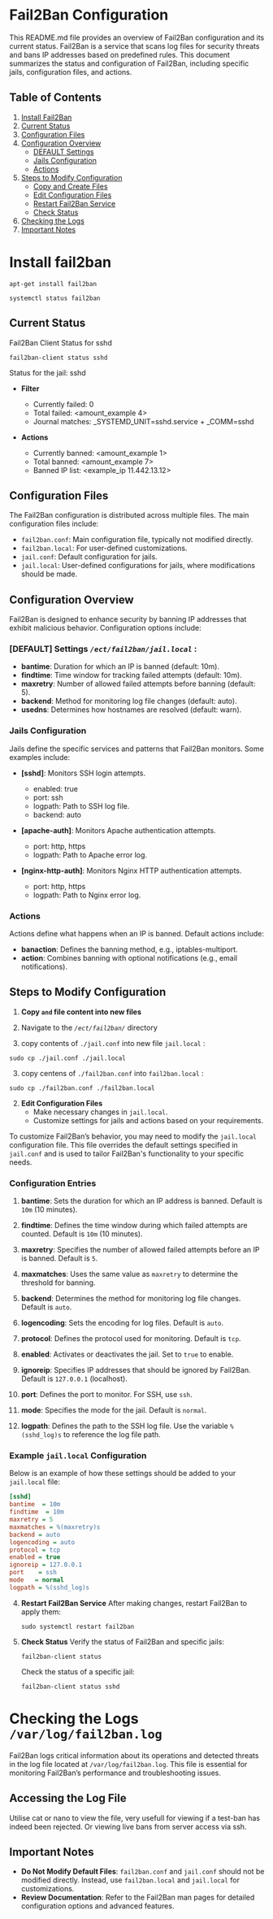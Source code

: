 # Fail2Ban Configuration

This README.md file provides an overview of Fail2Ban configuration and its current status. Fail2Ban is a service that scans log files for security threats and bans IP addresses based on predefined rules. This document summarizes the status and configuration of Fail2Ban, including specific jails, configuration files, and actions.


## Table of Contents

1. [Install Fail2Ban](#install-fail2ban)
2. [Current Status](#current-status)
3. [Configuration Files](#configuration-files)
4. [Configuration Overview](#configuration-overview)
    - [DEFAULT Settings](#default-settings)
    - [Jails Configuration](#jails-configuration)
    - [Actions](#actions)
5. [Steps to Modify Configuration](#steps-to-modify-configuration)
    - [Copy and Create Files](#copy-and-create-files)
    - [Edit Configuration Files](#edit-configuration-files)
    - [Restart Fail2Ban Service](#restart-fail2ban-service)
    - [Check Status](#check-status)
6. [Checking the Logs](#checking-the-logs)
7. [Important Notes](#important-notes)
# Install fail2ban

```
apt-get install fail2ban
```
```
systemctl status fail2ban
```

## Current Status

Fail2Ban Client Status for sshd

```shell
fail2ban-client status sshd
```

Status for the jail: sshd

- **Filter**
    - Currently failed: <example>0
    - Total failed: <amount_example 4>
    - Journal matches: _SYSTEMD_UNIT=sshd.service + _COMM=sshd

- **Actions**
    - Currently banned: <amount_example 1>
    - Total banned: <amount_example 7>
    - Banned IP list: <example_ip 11.442.13.12>

## Configuration Files

The Fail2Ban configuration is distributed across multiple files. The main configuration files include:

- `fail2ban.conf`: Main configuration file, typically not modified directly.
- `fail2ban.local`: For user-defined customizations.
- `jail.conf`: Default configuration for jails.
- `jail.local`: User-defined configurations for jails, where modifications should be made.

## Configuration Overview

Fail2Ban is designed to enhance security by banning IP addresses that exhibit malicious behavior. Configuration options include:

### [DEFAULT] Settings *`/ect/fail2ban/jail.local`* :

- **bantime**: Duration for which an IP is banned (default: 10m).
- **findtime**: Time window for tracking failed attempts (default: 10m).
- **maxretry**: Number of allowed failed attempts before banning (default: 5).
- **backend**: Method for monitoring log file changes (default: auto).
- **usedns**: Determines how hostnames are resolved (default: warn).

### Jails Configuration

Jails define the specific services and patterns that Fail2Ban monitors. Some examples include:

- **[sshd]**: Monitors SSH login attempts.
    - enabled: true
    - port: ssh
    - logpath: Path to SSH log file.
    - backend: auto

- **[apache-auth]**: Monitors Apache authentication attempts.
    - port: http, https
    - logpath: Path to Apache error log.

- **[nginx-http-auth]**: Monitors Nginx HTTP authentication attempts.
    - port: http, https
    - logpath: Path to Nginx error log.

### Actions

Actions define what happens when an IP is banned. Default actions include:

- **banaction**: Defines the banning method, e.g., iptables-multiport.
- **action**: Combines banning with optional notifications (e.g., email notifications).

## Steps to Modify Configuration

1. **Copy `` and `` file content into new files**

1. Navigate to the *`/ect/fail2ban/`* directory

2. copy contents of `./jail.conf` into new file `jail.local` :
```
sudo cp ./jail.conf ./jail.local
```
3. copy centens of `./fail2ban.conf` into `fail2ban.local` :
```
sudo cp ./fail2ban.conf ./fail2ban.local
```

2. **Edit Configuration Files**
    - Make necessary changes in `jail.local`.
    - Customize settings for jails and actions based on your requirements.


To customize Fail2Ban’s behavior, you may need to modify the `jail.local` configuration file. This file overrides the default settings specified in `jail.conf` and is used to tailor Fail2Ban's functionality to your specific needs.

### Configuration Entries

1. **bantime**: Sets the duration for which an IP address is banned. Default is `10m` (10 minutes).

2. **findtime**: Defines the time window during which failed attempts are counted. Default is `10m` (10 minutes).

3. **maxretry**: Specifies the number of allowed failed attempts before an IP is banned. Default is `5`.

4. **maxmatches**: Uses the same value as `maxretry` to determine the threshold for banning.

5. **backend**: Determines the method for monitoring log file changes. Default is `auto`.

6. **logencoding**: Sets the encoding for log files. Default is `auto`.

7. **protocol**: Defines the protocol used for monitoring. Default is `tcp`.

8. **enabled**: Activates or deactivates the jail. Set to `true` to enable.

9. **ignoreip**: Specifies IP addresses that should be ignored by Fail2Ban. Default is `127.0.0.1` (localhost).

10. **port**: Defines the port to monitor. For SSH, use `ssh`.

11. **mode**: Specifies the mode for the jail. Default is `normal`.

12. **logpath**: Defines the path to the SSH log file. Use the variable `%(sshd_log)s` to reference the log file path.

### Example `jail.local` Configuration

Below is an example of how these settings should be added to your `jail.local` file:

```ini
[sshd]
bantime  = 10m
findtime  = 10m
maxretry = 5
maxmatches = %(maxretry)s
backend = auto
logencoding = auto
protocol = tcp
enabled = true
ignoreip = 127.0.0.1
port    = ssh
mode   = normal
logpath = %(sshd_log)s
```
   
4. **Restart Fail2Ban Service**
    After making changes, restart Fail2Ban to apply them:

    ```shell
    sudo systemctl restart fail2ban
    ```

3. **Check Status**
    Verify the status of Fail2Ban and specific jails:

    ```shell
    fail2ban-client status
    ```

    Check the status of a specific jail:

    ```shell
    fail2ban-client status sshd
    ```

# 

# Checking the Logs `/var/log/fail2ban.log`

Fail2Ban logs critical information about its operations and detected threats in the log file located at `/var/log/fail2ban.log`. This file is essential for monitoring Fail2Ban’s performance and troubleshooting issues.

## Accessing the Log File
Utilise cat or nano to view the file, very usefull for viewing if a test-ban has indeed been rejected. Or viewing live bans from server access via ssh. 

## Important Notes

- **Do Not Modify Default Files**: `fail2ban.conf` and `jail.conf` should not be modified directly. Instead, use `fail2ban.local` and `jail.local` for customizations.
- **Review Documentation**: Refer to the Fail2Ban man pages for detailed configuration options and advanced features.
